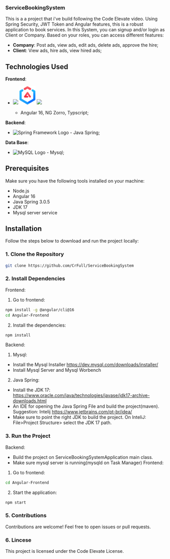 ### ServiceBookingSystem

This is a a project that i've build following the Code Elevate video. Using Spring Security, JWT Token and Angular features, this is a robust application to book services. In this System, you can signup and/or login as Client or Company. Based on your roles, you can access different features: 

- **Company**:  Post ads, view ads, edit ads, delete ads, approve the hire;
- **Client**:   View ads, hire ads, view hired ads;

## Technologies Used

**Frontend**:
  - <img src="https://img.shields.io/badge/Angular-DD0031?style=for-the-badge&logo=angular&logoColor=white" width="100" />  <img src="https://github.com/NG-ZORRO/ng-zorro-antd/blob/master/logo.svg" width="50" />  <img src="https://raw.githubusercontent.com/remojansen/logo.ts/master/ts.png" width="50" />

       - Angular 16, NG Zorro, Typscript;
    
**Backend**:
  - <img src="https://cdn.jsdelivr.net/gh/devicons/devicon/icons/spring/spring-original.svg" alt="Spring Framework Logo" width="50" />
        - Java Spring;
  
**Data Base**:
- <img src="https://cdn.jsdelivr.net/gh/devicons/devicon/icons/mysql/mysql-original.svg" alt="MySQL Logo" width="50" />
      - Mysql;

## Prerequisites

Make sure you have the following tools installed on your machine:

- Node.js
- Angular 16
- Java Spring 3.0.5
- JDK 17
- Mysql server service

## Installation

Follow the steps below to download and run the project locally:

### 1. Clone the Repository

```bash
git clone https://github.com/CrFull/ServiceBookingSystem
```
### 2. Install Dependencies
Frontend:
 1. Go to frontend:
```bash
npm install -g @angular/cli@16
cd Angular-Frontend
```
 2. Install the dependencies:
```bash
npm install
```
Backend:
 1. Mysql:
   - Install the Mysql Installer https://dev.mysql.com/downloads/installer/
   - Install Mysql Server and Mysql Worbench
    
 2. Java Spring:
   - Install the JDK 17: https://www.oracle.com/java/technologies/javase/jdk17-archive-downloads.html
   - An IDE for opening the Java Spring File and build the project(maven). Suggestion: Intelij https://www.jetbrains.com/pt-br/idea/
   - Make sure to point the right JDK to build the project. On InteliJ: File>Project Structure> select the JDK 17 path.

### 3. Run the Project
Backend:
  - Build the project on ServiceBookingSystemApplication main class.
  - Make sure mysql server is running(mysqld on Task Manager)
Frontend:
  1. Go to frontend:
```bash
cd Angular-Frontend
```
  2. Start the application:
```bash
npm start
```
### 5. Contributions
Contributions are welcome! Feel free to open issues or pull requests.


### 6. Lincese 
This project is licensed under the Code Elevate License.



